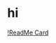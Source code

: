 # hi

[!ReadMe Card](https://github-readme-stats.vercel.app/api?username=ChoGathK&count_private=true&show_icons=true&theme=dark)
